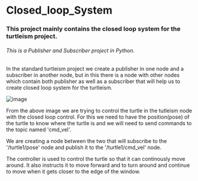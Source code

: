 # Closed_loop_System 
### This project mainly contains the closed loop system for the turtleism project.

###### This is a Publisher and Subscriber project in Python.

In the standard turtleism project we create a publisher in one node and a subscriber in another node, but in this there is a node with other nodes which contain both 
publisher as well as a subscriber that will help us to create closed loop system for the turtleism. 

![image](https://user-images.githubusercontent.com/112164785/209560951-68f903a8-e284-4275-a581-31c0239816d9.png)

From the above image we are trying to control the turtle in the tutleism node with the closed loop control.
For this we need to have the position(pose) of the turtle to know where the turtle is and we will need to send commands to the topic named 'cmd_vel'.

We are creating a node between the two that will subscribe to the '/turtle1/pose' node and publish it to the '/turtle1/cmd_vel' node.

The controller is used to control the turtle so that it can continously move around.
It also instructs it to move forward and to turn around and continue to move when it gets closer to the edge of the window.
